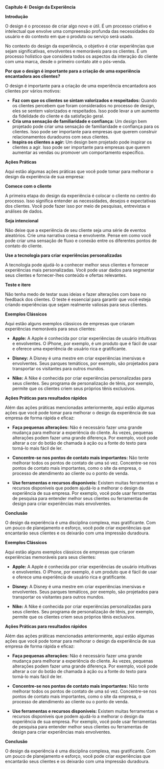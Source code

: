 **Capítulo 4: Design da Experiência**

**Introdução**

O design é o processo de criar algo novo e útil. É um processo criativo e intelectual que envolve uma compreensão profunda das necessidades do usuário e do contexto em que o produto ou serviço será usado.

No contexto do design da experiência, o objetivo é criar experiências que sejam significativas, envolventes e memoráveis para os clientes. É um processo holístico que considera todos os aspectos da interação do cliente com uma marca, desde o primeiro contato até o pós-venda.

**Por que o design é importante para a criação de uma experiência encantadora aos clientes?**

O design é importante para a criação de uma experiência encantadora aos clientes por vários motivos:

* **Faz com que os clientes se sintam valorizados e respeitados:** Quando os clientes percebem que foram considerados no processo de design, eles se sentem valorizados e respeitados. Isso pode levar a um aumento da fidelidade do cliente e da satisfação geral.
* **Cria uma sensação de familiaridade e confiança:** Um design bem projetado pode criar uma sensação de familiaridade e confiança para os clientes. Isso pode ser importante para empresas que querem construir relacionamentos duradouros com seus clientes.
* **Inspira os clientes a agir:** Um design bem projetado pode inspirar os clientes a agir. Isso pode ser importante para empresas que querem aumentar as vendas ou promover um comportamento específico.

**Ações Práticas**

Aqui estão algumas ações práticas que você pode tomar para melhorar o design da experiência de sua empresa:

**Comece com o cliente**

A primeira etapa do design da experiência é colocar o cliente no centro do processo. Isso significa entender as necessidades, desejos e expectativas dos clientes. Você pode fazer isso por meio de pesquisas, entrevistas e análises de dados.

**Seja intencional**

Não deixe que a experiência de seu cliente seja uma série de eventos aleatórios. Crie uma narrativa coesa e envolvente. Pense em como você pode criar uma sensação de fluxo e conexão entre os diferentes pontos de contato do cliente.

**Use a tecnologia para criar experiências personalizadas**

A tecnologia pode ajudá-lo a conhecer melhor seus clientes e fornecer experiências mais personalizadas. Você pode usar dados para segmentar seus clientes e fornecer-lhes conteúdo e ofertas relevantes.

**Teste e itere**

Não tenha medo de testar suas ideias e fazer alterações com base no feedback dos clientes. O teste é essencial para garantir que você esteja criando experiências que sejam realmente valiosas para seus clientes.

**Exemplos Clássicos**

Aqui estão alguns exemplos clássicos de empresas que criaram experiências memoráveis para seus clientes:

* **Apple:** A Apple é conhecida por criar experiências de usuário intuitivas e envolventes. O iPhone, por exemplo, é um produto que é fácil de usar e oferece uma experiência de usuário rica e gratificante.

* **Disney:** A Disney é uma mestre em criar experiências imersivas e envolventes. Seus parques temáticos, por exemplo, são projetados para transportar os visitantes para outros mundos.

* **Nike:** A Nike é conhecida por criar experiências personalizadas para seus clientes. Seu programa de personalização de tênis, por exemplo, permite que os clientes criem seus próprios tênis exclusivos.

**Ações Práticas para resultados rápidos**

Além das ações práticas mencionadas anteriormente, aqui estão algumas ações que você pode tomar para melhorar o design da experiência de sua empresa de forma rápida e eficaz:

* **Faça pequenas alterações:** Não é necessário fazer uma grande mudança para melhorar a experiência do cliente. Às vezes, pequenas alterações podem fazer uma grande diferença. Por exemplo, você pode alterar a cor do botão de chamada à ação ou a fonte do texto para torná-lo mais fácil de ler.

* **Concentre-se nos pontos de contato mais importantes:** Não tente melhorar todos os pontos de contato de uma só vez. Concentre-se nos pontos de contato mais importantes, como o site da empresa, o processo de atendimento ao cliente ou o ponto de venda.

* **Use ferramentas e recursos disponíveis:** Existem muitas ferramentas e recursos disponíveis que podem ajudá-lo a melhorar o design da experiência de sua empresa. Por exemplo, você pode usar ferramentas de pesquisa para entender melhor seus clientes ou ferramentas de design para criar experiências mais envolventes.

**Conclusão**

O design da experiência é uma disciplina complexa, mas gratificante. Com um pouco de planejamento e esforço, você pode criar experiências que encantarão seus clientes e os deixarão com uma impressão duradoura.



**Exemplos Clássicos**

Aqui estão alguns exemplos clássicos de empresas que criaram experiências memoráveis para seus clientes:

* **Apple:** A Apple é conhecida por criar experiências de usuário intuitivas e envolventes. O iPhone, por exemplo, é um produto que é fácil de usar e oferece uma experiência de usuário rica e gratificante.

* **Disney:** A Disney é uma mestre em criar experiências imersivas e envolventes. Seus parques temáticos, por exemplo, são projetados para transportar os visitantes para outros mundos.

* **Nike:** A Nike é conhecida por criar experiências personalizadas para seus clientes. Seu programa de personalização de tênis, por exemplo, permite que os clientes criem seus próprios tênis exclusivos.

**Ações Práticas para resultados rápidos**

Além das ações práticas mencionadas anteriormente, aqui estão algumas ações que você pode tomar para melhorar o design da experiência de sua empresa de forma rápida e eficaz:

* **Faça pequenas alterações:** Não é necessário fazer uma grande mudança para melhorar a experiência do cliente. Às vezes, pequenas alterações podem fazer uma grande diferença. Por exemplo, você pode alterar a cor do botão de chamada à ação ou a fonte do texto para torná-lo mais fácil de ler.

* **Concentre-se nos pontos de contato mais importantes:** Não tente melhorar todos os pontos de contato de uma só vez. Concentre-se nos pontos de contato mais importantes, como o site da empresa, o processo de atendimento ao cliente ou o ponto de venda.

* **Use ferramentas e recursos disponíveis:** Existem muitas ferramentas e recursos disponíveis que podem ajudá-lo a melhorar o design da experiência de sua empresa. Por exemplo, você pode usar ferramentas de pesquisa para entender melhor seus clientes ou ferramentas de design para criar experiências mais envolventes.

**Conclusão**

O design da experiência é uma disciplina complexa, mas gratificante. Com um pouco de planejamento e esforço, você pode criar experiências que encantarão seus clientes e os deixarão com uma impressão duradoura.
